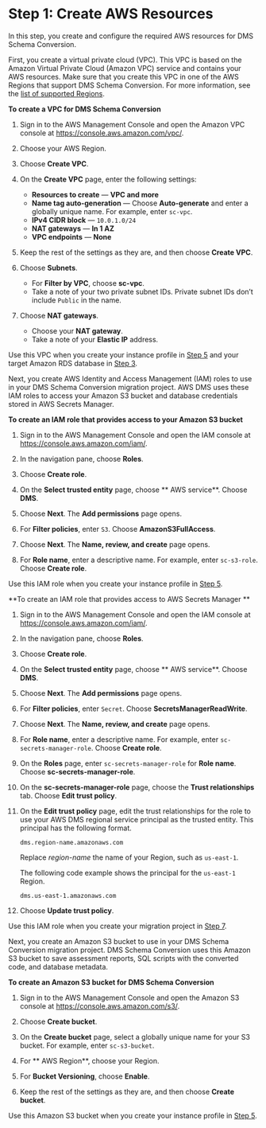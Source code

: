 # Step 1: Create AWS Resources<a name="schema-conversion-oracle-postgresql-step-1"></a>

In this step, you create and configure the required AWS resources for DMS Schema Conversion\.

First, you create a virtual private cloud \(VPC\)\. This VPC is based on the Amazon Virtual Private Cloud \(Amazon VPC\) service and contains your AWS resources\. Make sure that you create this VPC in one of the AWS Regions that support DMS Schema Conversion\. For more information, see the [list of supported Regions](https://docs.aws.amazon.com/dms/latest/userguide/CHAP_SchemaConversion.html#schema-conversion-supported-regions)\.

 **To create a VPC for DMS Schema Conversion** 

1. Sign in to the AWS Management Console and open the Amazon VPC console at [https://console\.aws\.amazon\.com/vpc/](https://console.aws.amazon.com/vpc/)\.

1. Choose your AWS Region\.

1. Choose **Create VPC**\.

1. On the **Create VPC** page, enter the following settings:
   +  **Resources to create** — **VPC and more** 
   +  **Name tag auto\-generation** — Choose **Auto\-generate** and enter a globally unique name\. For example, enter `sc-vpc`\.
   +  **IPv4 CIDR block** — `10.0.1.0/24` 
   +  **NAT gateways** — **In 1 AZ** 
   +  **VPC endpoints** — **None** 

1. Keep the rest of the settings as they are, and then choose **Create VPC**\.

1. Choose **Subnets**\.
   + For **Filter by VPC**, choose **sc\-vpc**\.
   + Take a note of your two private subnet IDs\. Private subnet IDs don’t include `Public` in the name\.

1. Choose **NAT gateways**\.
   + Choose your **NAT gateway**\.
   + Take a note of your **Elastic IP** address\.

Use this VPC when you create your instance profile in [Step 5](schema-conversion-oracle-postgresql-step-5.md) and your target Amazon RDS database in [Step 3](schema-conversion-oracle-postgresql-step-3.md)\.

Next, you create AWS Identity and Access Management \(IAM\) roles to use in your DMS Schema Conversion migration project\. AWS DMS uses these IAM roles to access your Amazon S3 bucket and database credentials stored in AWS Secrets Manager\.

 **To create an IAM role that provides access to your Amazon S3 bucket** 

1. Sign in to the AWS Management Console and open the IAM console at [https://console\.aws\.amazon\.com/iam/](https://console.aws.amazon.com/iam/)\.

1. In the navigation pane, choose **Roles**\.

1. Choose **Create role**\.

1. On the **Select trusted entity** page, choose ** AWS service**\. Choose **DMS**\.

1. Choose **Next**\. The **Add permissions** page opens\.

1. For **Filter policies**, enter `S3`\. Choose **AmazonS3FullAccess**\.

1. Choose **Next**\. The **Name, review, and create** page opens\.

1. For **Role name**, enter a descriptive name\. For example, enter `sc-s3-role`\. Choose **Create role**\.

Use this IAM role when you create your instance profile in [Step 5](schema-conversion-oracle-postgresql-step-5.md)\.

 **To create an IAM role that provides access to AWS Secrets Manager ** 

1. Sign in to the AWS Management Console and open the IAM console at [https://console\.aws\.amazon\.com/iam/](https://console.aws.amazon.com/iam/)\.

1. In the navigation pane, choose **Roles**\.

1. Choose **Create role**\.

1. On the **Select trusted entity** page, choose ** AWS service**\. Choose **DMS**\.

1. Choose **Next**\. The **Add permissions** page opens\.

1. For **Filter policies**, enter `Secret`\. Choose **SecretsManagerReadWrite**\.

1. Choose **Next**\. The **Name, review, and create** page opens\.

1. For **Role name**, enter a descriptive name\. For example, enter `sc-secrets-manager-role`\. Choose **Create role**\.

1. On the **Roles** page, enter `sc-secrets-manager-role` for **Role name**\. Choose **sc\-secrets\-manager\-role**\.

1. On the **sc\-secrets\-manager\-role** page, choose the **Trust relationships** tab\. Choose **Edit trust policy**\.

1. On the **Edit trust policy** page, edit the trust relationships for the role to use your AWS DMS regional service principal as the trusted entity\. This principal has the following format\.

   ```
   dms.region-name.amazonaws.com
   ```

   Replace *region\-name* the name of your Region, such as `us-east-1`\.

   The following code example shows the principal for the `us-east-1` Region\.

   ```
   dms.us-east-1.amazonaws.com
   ```

1. Choose **Update trust policy**\.

Use this IAM role when you create your migration project in [Step 7](schema-conversion-oracle-postgresql-step-7.md)\.

Next, you create an Amazon S3 bucket to use in your DMS Schema Conversion migration project\. DMS Schema Conversion uses this Amazon S3 bucket to save assessment reports, SQL scripts with the converted code, and database metadata\.

 **To create an Amazon S3 bucket for DMS Schema Conversion** 

1. Sign in to the AWS Management Console and open the Amazon S3 console at [https://console\.aws\.amazon\.com/s3/](https://console.aws.amazon.com/s3/)\.

1. Choose **Create bucket**\.

1. On the **Create bucket** page, select a globally unique name for your S3 bucket\. For example, enter `sc-s3-bucket`\.

1. For ** AWS Region**, choose your Region\.

1. For **Bucket Versioning**, choose **Enable**\.

1. Keep the rest of the settings as they are, and then choose **Create bucket**\.

Use this Amazon S3 bucket when you create your instance profile in [Step 5](schema-conversion-oracle-postgresql-step-5.md)\.